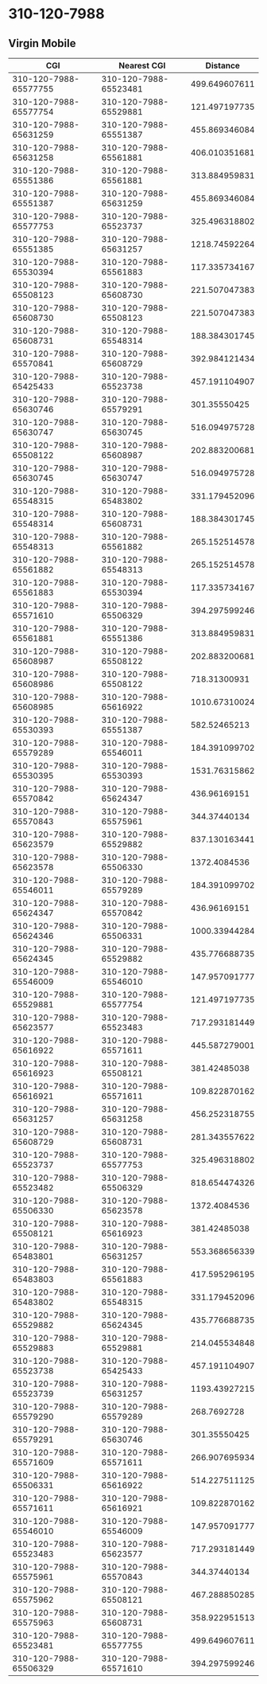 # 310-120-7988
## Virgin Mobile


| CGI | Nearest CGI | Distance |
|-----|-------------|----------|
| 310-120-7988-65577755 | 310-120-7988-65523481 | 499.649607611 |
| 310-120-7988-65577754 | 310-120-7988-65529881 | 121.497197735 |
| 310-120-7988-65631259 | 310-120-7988-65551387 | 455.869346084 |
| 310-120-7988-65631258 | 310-120-7988-65561881 | 406.010351681 |
| 310-120-7988-65551386 | 310-120-7988-65561881 | 313.884959831 |
| 310-120-7988-65551387 | 310-120-7988-65631259 | 455.869346084 |
| 310-120-7988-65577753 | 310-120-7988-65523737 | 325.496318802 |
| 310-120-7988-65551385 | 310-120-7988-65631257 | 1218.74592264 |
| 310-120-7988-65530394 | 310-120-7988-65561883 | 117.335734167 |
| 310-120-7988-65508123 | 310-120-7988-65608730 | 221.507047383 |
| 310-120-7988-65608730 | 310-120-7988-65508123 | 221.507047383 |
| 310-120-7988-65608731 | 310-120-7988-65548314 | 188.384301745 |
| 310-120-7988-65570841 | 310-120-7988-65608729 | 392.984121434 |
| 310-120-7988-65425433 | 310-120-7988-65523738 | 457.191104907 |
| 310-120-7988-65630746 | 310-120-7988-65579291 | 301.35550425 |
| 310-120-7988-65630747 | 310-120-7988-65630745 | 516.094975728 |
| 310-120-7988-65508122 | 310-120-7988-65608987 | 202.883200681 |
| 310-120-7988-65630745 | 310-120-7988-65630747 | 516.094975728 |
| 310-120-7988-65548315 | 310-120-7988-65483802 | 331.179452096 |
| 310-120-7988-65548314 | 310-120-7988-65608731 | 188.384301745 |
| 310-120-7988-65548313 | 310-120-7988-65561882 | 265.152514578 |
| 310-120-7988-65561882 | 310-120-7988-65548313 | 265.152514578 |
| 310-120-7988-65561883 | 310-120-7988-65530394 | 117.335734167 |
| 310-120-7988-65571610 | 310-120-7988-65506329 | 394.297599246 |
| 310-120-7988-65561881 | 310-120-7988-65551386 | 313.884959831 |
| 310-120-7988-65608987 | 310-120-7988-65508122 | 202.883200681 |
| 310-120-7988-65608986 | 310-120-7988-65508122 | 718.31300931 |
| 310-120-7988-65608985 | 310-120-7988-65616922 | 1010.67310024 |
| 310-120-7988-65530393 | 310-120-7988-65551387 | 582.52465213 |
| 310-120-7988-65579289 | 310-120-7988-65546011 | 184.391099702 |
| 310-120-7988-65530395 | 310-120-7988-65530393 | 1531.76315862 |
| 310-120-7988-65570842 | 310-120-7988-65624347 | 436.96169151 |
| 310-120-7988-65570843 | 310-120-7988-65575961 | 344.37440134 |
| 310-120-7988-65623579 | 310-120-7988-65529882 | 837.130163441 |
| 310-120-7988-65623578 | 310-120-7988-65506330 | 1372.4084536 |
| 310-120-7988-65546011 | 310-120-7988-65579289 | 184.391099702 |
| 310-120-7988-65624347 | 310-120-7988-65570842 | 436.96169151 |
| 310-120-7988-65624346 | 310-120-7988-65506331 | 1000.33944284 |
| 310-120-7988-65624345 | 310-120-7988-65529882 | 435.776688735 |
| 310-120-7988-65546009 | 310-120-7988-65546010 | 147.957091777 |
| 310-120-7988-65529881 | 310-120-7988-65577754 | 121.497197735 |
| 310-120-7988-65623577 | 310-120-7988-65523483 | 717.293181449 |
| 310-120-7988-65616922 | 310-120-7988-65571611 | 445.587279001 |
| 310-120-7988-65616923 | 310-120-7988-65508121 | 381.42485038 |
| 310-120-7988-65616921 | 310-120-7988-65571611 | 109.822870162 |
| 310-120-7988-65631257 | 310-120-7988-65631258 | 456.252318755 |
| 310-120-7988-65608729 | 310-120-7988-65608731 | 281.343557622 |
| 310-120-7988-65523737 | 310-120-7988-65577753 | 325.496318802 |
| 310-120-7988-65523482 | 310-120-7988-65506329 | 818.654474326 |
| 310-120-7988-65506330 | 310-120-7988-65623578 | 1372.4084536 |
| 310-120-7988-65508121 | 310-120-7988-65616923 | 381.42485038 |
| 310-120-7988-65483801 | 310-120-7988-65631257 | 553.368656339 |
| 310-120-7988-65483803 | 310-120-7988-65561883 | 417.595296195 |
| 310-120-7988-65483802 | 310-120-7988-65548315 | 331.179452096 |
| 310-120-7988-65529882 | 310-120-7988-65624345 | 435.776688735 |
| 310-120-7988-65529883 | 310-120-7988-65529881 | 214.045534848 |
| 310-120-7988-65523738 | 310-120-7988-65425433 | 457.191104907 |
| 310-120-7988-65523739 | 310-120-7988-65631257 | 1193.43927215 |
| 310-120-7988-65579290 | 310-120-7988-65579289 | 268.7692728 |
| 310-120-7988-65579291 | 310-120-7988-65630746 | 301.35550425 |
| 310-120-7988-65571609 | 310-120-7988-65571611 | 266.907695934 |
| 310-120-7988-65506331 | 310-120-7988-65616922 | 514.227511125 |
| 310-120-7988-65571611 | 310-120-7988-65616921 | 109.822870162 |
| 310-120-7988-65546010 | 310-120-7988-65546009 | 147.957091777 |
| 310-120-7988-65523483 | 310-120-7988-65623577 | 717.293181449 |
| 310-120-7988-65575961 | 310-120-7988-65570843 | 344.37440134 |
| 310-120-7988-65575962 | 310-120-7988-65508121 | 467.288850285 |
| 310-120-7988-65575963 | 310-120-7988-65608731 | 358.922951513 |
| 310-120-7988-65523481 | 310-120-7988-65577755 | 499.649607611 |
| 310-120-7988-65506329 | 310-120-7988-65571610 | 394.297599246 |

